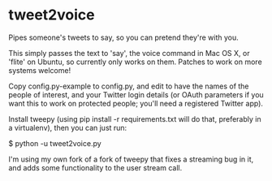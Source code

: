tweet2voice
===========

Pipes someone's tweets to say, so you can pretend they're with you.

This simply passes the text to 'say', the voice command in Mac OS X, or 'flite'
on Ubuntu, so currently only works on them. Patches to work on more systems
welcome!

Copy config.py-example to config.py, and edit to have the names of the people
of interest, and your Twitter login details (or OAuth parameters if you want
this to work on protected people; you'll need a registered Twitter app).

Install tweepy (using pip install -r requirements.txt will do that, preferably
in a virtualenv), then you can just run:

$ python -u tweet2voice.py

I'm using my own fork of a fork of tweepy that fixes a streaming bug in it, and
adds some functionality to the user stream call.
